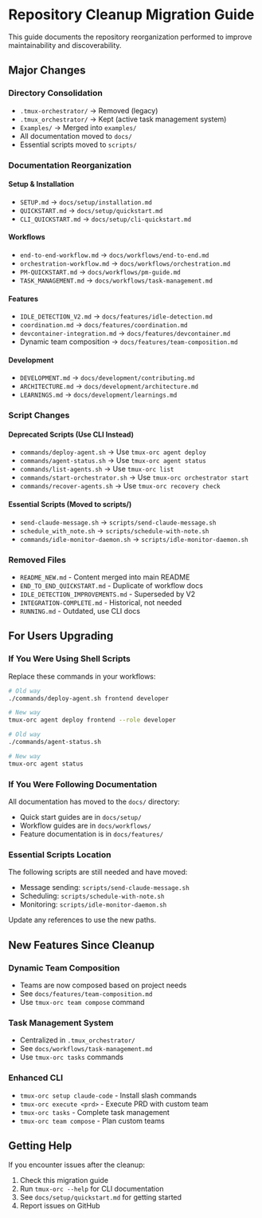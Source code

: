 # Repository Cleanup Migration Guide

This guide documents the repository reorganization performed to improve maintainability and discoverability.

## Major Changes

### Directory Consolidation
- `.tmux-orchestrator/` → Removed (legacy)
- `.tmux_orchestrator/` → Kept (active task management system)
- `Examples/` → Merged into `examples/`
- All documentation moved to `docs/`
- Essential scripts moved to `scripts/`

### Documentation Reorganization

#### Setup & Installation
- `SETUP.md` → `docs/setup/installation.md`
- `QUICKSTART.md` → `docs/setup/quickstart.md`
- `CLI_QUICKSTART.md` → `docs/setup/cli-quickstart.md`

#### Workflows
- `end-to-end-workflow.md` → `docs/workflows/end-to-end.md`
- `orchestration-workflow.md` → `docs/workflows/orchestration.md`
- `PM-QUICKSTART.md` → `docs/workflows/pm-guide.md`
- `TASK_MANAGEMENT.md` → `docs/workflows/task-management.md`

#### Features
- `IDLE_DETECTION_V2.md` → `docs/features/idle-detection.md`
- `coordination.md` → `docs/features/coordination.md`
- `devcontainer-integration.md` → `docs/features/devcontainer.md`
- Dynamic team composition → `docs/features/team-composition.md`

#### Development
- `DEVELOPMENT.md` → `docs/development/contributing.md`
- `ARCHITECTURE.md` → `docs/development/architecture.md`
- `LEARNINGS.md` → `docs/development/learnings.md`

### Script Changes

#### Deprecated Scripts (Use CLI Instead)
- `commands/deploy-agent.sh` → Use `tmux-orc agent deploy`
- `commands/agent-status.sh` → Use `tmux-orc agent status`
- `commands/list-agents.sh` → Use `tmux-orc list`
- `commands/start-orchestrator.sh` → Use `tmux-orc orchestrator start`
- `commands/recover-agents.sh` → Use `tmux-orc recovery check`

#### Essential Scripts (Moved to scripts/)
- `send-claude-message.sh` → `scripts/send-claude-message.sh`
- `schedule_with_note.sh` → `scripts/schedule-with-note.sh`
- `commands/idle-monitor-daemon.sh` → `scripts/idle-monitor-daemon.sh`

### Removed Files
- `README_NEW.md` - Content merged into main README
- `END_TO_END_QUICKSTART.md` - Duplicate of workflow docs
- `IDLE_DETECTION_IMPROVEMENTS.md` - Superseded by V2
- `INTEGRATION-COMPLETE.md` - Historical, not needed
- `RUNNING.md` - Outdated, use CLI docs

## For Users Upgrading

### If You Were Using Shell Scripts

Replace these commands in your workflows:

```bash
# Old way
./commands/deploy-agent.sh frontend developer

# New way
tmux-orc agent deploy frontend --role developer
```

```bash
# Old way
./commands/agent-status.sh

# New way
tmux-orc agent status
```

### If You Were Following Documentation

All documentation has moved to the `docs/` directory:
- Quick start guides are in `docs/setup/`
- Workflow guides are in `docs/workflows/`
- Feature documentation is in `docs/features/`

### Essential Scripts Location

The following scripts are still needed and have moved:
- Message sending: `scripts/send-claude-message.sh`
- Scheduling: `scripts/schedule-with-note.sh`
- Monitoring: `scripts/idle-monitor-daemon.sh`

Update any references to use the new paths.

## New Features Since Cleanup

### Dynamic Team Composition
- Teams are now composed based on project needs
- See `docs/features/team-composition.md`
- Use `tmux-orc team compose` command

### Task Management System
- Centralized in `.tmux_orchestrator/`
- See `docs/workflows/task-management.md`
- Use `tmux-orc tasks` commands

### Enhanced CLI
- `tmux-orc setup claude-code` - Install slash commands
- `tmux-orc execute <prd>` - Execute PRD with custom team
- `tmux-orc tasks` - Complete task management
- `tmux-orc team compose` - Plan custom teams

## Getting Help

If you encounter issues after the cleanup:
1. Check this migration guide
2. Run `tmux-orc --help` for CLI documentation
3. See `docs/setup/quickstart.md` for getting started
4. Report issues on GitHub